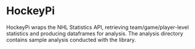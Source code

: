 # HockeyPi

HockeyPi wraps the NHL Statistics API, retrieving team/game/player-level statistics and producing dataframes for analysis. The analysis directory contains sample analysis conducted with the library.
